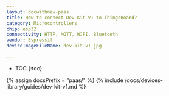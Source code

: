 ```yaml
---
layout: docwithnav-paas
title: How to connect Dev Kit V1 to ThingsBoard?
category: Microcontrollers
chip: esp32
connectivity: HTTP, MQTT, WIFI, Bluetooth
vendor: Espressif
deviceImageFileName: dev-kit-v1.jpg

---
```


* TOC
{:toc}

{% assign docsPrefix = "paas/" %}
{% include /docs/devices-library/guides/dev-kit-v1.md %}
